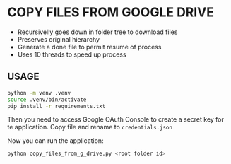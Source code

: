 # COPY FILES FROM GOOGLE DRIVE

* Recursivelly goes down in folder tree to download files
* Preserves original hierarchy
* Generate a done file to permit resume of process
* Uses 10 threads to speed up process

## USAGE

```bash
python -m venv .venv
source .venv/bin/activate
pip install -r requirements.txt
```

Then you need to access Google OAuth Console to create a secret key for te application. Copy file and rename to `credentials.json`

Now you can run the application:

```bash
python copy_files_from_g_drive.py <root folder id>
```